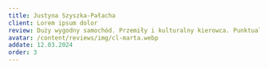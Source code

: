 ```yaml
---
title: Justyna Szyszka-Pałacha
client: Lorem ipsum dolor
review: Duży wygodny samochód. Przemiły i kulturalny kierowca. Punktualny! Polecam gorąco!
avatar: /content/reviews/img/cl-marta.webp
addate: 12.03.2024
order: 3
---
```

